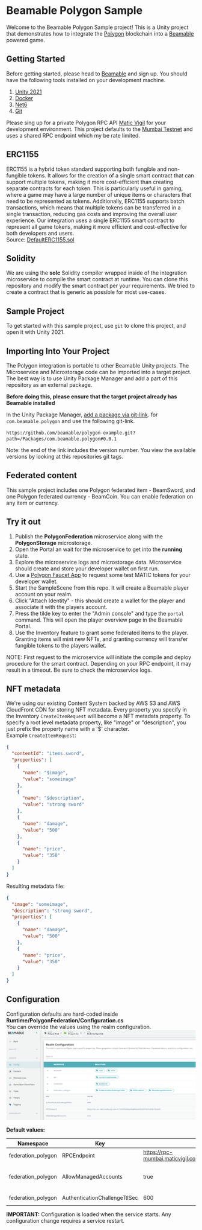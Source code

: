 # Beamable Polygon Sample

Welcome to the Beamable Polygon Sample project! This is a Unity project that demonstrates how
to integrate the [Polygon](https://polygon.technology/) blockchain into a [Beamable](https://beamable.com/)
powered game.

## Getting Started

Before getting started, please head to [Beamable](https://beamable.com/) and sign up.
You should have the following tools installed on your development machine.

1. [Unity 2021](https://unity.com/download)
2. [Docker](https://www.docker.com/products/docker-desktop/)
3. [Net6](https://dotnet.microsoft.com/en-us/download/dotnet/6.0)
4. [Git](https://git-scm.com/downloads)

Please sing up for a private Polygon RPC API [Matic Vigil](https://rpc.maticvigil.com/) for
your development environment. This project defaults to the [Mumbai Testnet](https://mumbai.polygonscan.com/) and uses a shared RPC endpoint
which my be rate limited.

## ERC1155
ERC1155 is a hybrid token standard supporting both fungible and non-fungible tokens. It allows for the creation
of a single smart contract that can support multiple tokens, making it more cost-efficient than creating separate
contracts for each token. This is particularly useful in gaming, where a game may have a large number of 
unique items or characters that need to be represented as tokens. Additionally, ERC1155 supports batch 
transactions, which means that multiple tokens can be transferred in a single transaction, reducing gas costs 
and improving the overall user experience. Our integration uses a single ERC1155 smart contract to represent 
all game tokens, making it more efficient and cost-effective for both developers and users.  
Source: [DefaultERC1155.sol](https://github.com/beamable/polygon-example/blob/main/Packages/com.beamable.polygon/Runtime/PolygonFederation/Solidity/Contracts/DefaultERC1155.sol)  

## Solidity
We are using the **solc** Solidity compiler wrapped inside of the integration microservice to compile the smart contract
at runtime. You can clone this repository and modify the smart contract per your requirements. We tried to create a contract
that is generic as possible for most use-cases.

## Sample Project
To get started with this sample project, use `git` to clone this project, and open it
with Unity 2021.

## Importing Into Your Project
The Polygon integration is portable to other Beamable Unity projects. The Microservice and
Microstorage code can be imported into a target project. The best way is to use Unity Package Manager
and add a part of this repository as an external package.

**Before doing this, please ensure that the target project already has Beamable installed**

In the Unity Package Manager, [add a package via git-link](https://docs.unity3d.com/Manual/upm-ui-giturl.html).
for `com.beamable.polygon` and use the following git-link.
```shell
https://github.com/beamable/polygon-example.git?path=/Packages/com.beamable.polygon#0.0.1
```

Note: the end of the link includes the version number. You view the available versions by looking
at this repositories git tags.

## Federated content
This sample project includes one Polygon federated item - BeamSword, and one Polygon federated currency - BeamCoin.
You can enable federation on any item or currency.

## Try it out
1. Publish the **PolygonFederation** microservice along with the **PolygonStorage** microstorage.
2. Open the Portal an wait for the microservice to get into the **running** state.
3. Explore the microservice logs and microstorage data. Microservice should create and store your developer wallet on first run.
4. Use a [Polygon Faucet App](https://faucet.polygon.technology/) to request some test MATIC tokens for your developer wallet.
5. Start the SampleScene from this repo. It will create a Beamable player account on your realm.
6. Click "Attach Identity" - this should create a wallet for the player and associate it with the players account.
7. Press the tilde key to enter the "Admin console" and type the `portal` command. This will open the player overview page in the Beamable Portal.
8. Use the Inventory feature to grant some federated items to the player. Granting items will mint new NFTs, and granting currency will transfer fungible tokens to the players wallet.

NOTE: First request to the microservice will initiate the compile and deploy procedure for the smart contract. Depending on your RPC endpoint, it may result in a timeout. Be sure to check the microservice logs.

## NFT metadata
We're using our existing Content System backed by AWS S3 and AWS CloudFront CDN for storing NFT metadata. Every property you specify in the Inventory `CreateItemRequest` will become a NFT metadata property.
To specify a root level metadata property, like "image" or "description", you just prefix the property name with a '$' character.  
Example `CreateItemRequest`:
```json
{
  "contentId": "items.sword",
  "properties": [
    {
      "name": "$image",
      "value": "someimage"
    },
    {
      "name": "$description",
      "value": "strong sword"
    },
    {
      "name": "damage",
      "value": "500"
    },
    {
      "name": "price",
      "value": "350"
    }
  ]
}
```
Resulting metadata file:
```json
{
  "image": "someimage",
  "description": "strong sword",
  "properties": [
    {
      "name": "damage",
      "value": "500"
    },
    {
      "name": "price",
      "value": "350"
    }
  ]
}
```

## Configuration
Configuration defaults are hard-coded inside **Runtime/PolygonFederation/Configuration.cs**  
You can override the values using the realm configuration.  
![Realm Configuration Example](Screenshots/realm-config.png)

**Default values:**

| **Namespace**      | **Key**                       | **Default value**                                                             | **Description**                                                               |
|--------------------|-------------------------------|-------------------------------------------------------------------------------|-------------------------------------------------------------------------------|
| federation_polygon | RPCEndpoint                   | https://rpc-mumbai.maticvigil.com/v1/9d02f632ba42a806ee80bd57f4e1b358c7dcddfc | Cluster RPC API URI                                                           |
| federation_polygon | AllowManagedAccounts          | true                                                                          | Allow custodial wallets for players                                           |
| federation_polygon | AuthenticationChallengeTtlSec | 600                                                                           | Authentication challenge TTL |

**IMPORTANT:** Configuration is loaded when the service starts. Any configuration change requires a service restart.